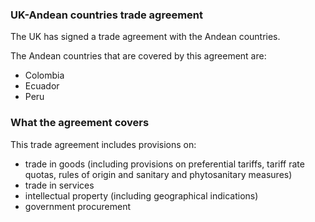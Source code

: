 ### UK-Andean countries trade agreement

The UK has signed a trade agreement with the Andean countries.

The Andean countries that are covered by this agreement are:

- Colombia
- Ecuador
- Peru

### What the agreement covers

This trade agreement includes provisions on:

- trade in goods (including provisions on preferential tariffs, tariff rate quotas, rules of origin and sanitary and phytosanitary measures)
- trade in services
- intellectual property (including geographical indications)
- government procurement
